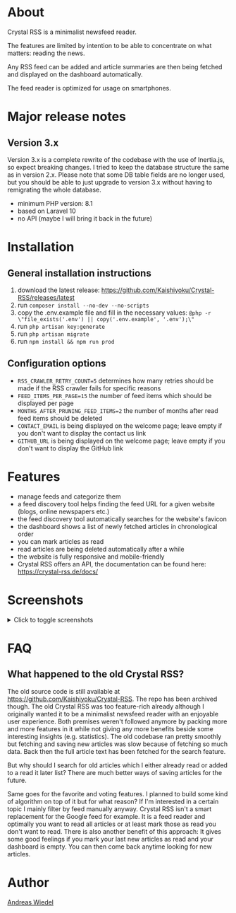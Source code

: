 # About

Crystal RSS is a minimalist newsfeed reader.

The features are limited by intention to be able to concentrate on what matters: reading the news.

Any RSS feed can be added and article summaries are then being fetched and displayed on the dashboard automatically.

The feed reader is optimized for usage on smartphones.

# Major release notes

## Version 3.x

Version 3.x is a complete rewrite of the codebase with the use of Inertia.js, so expect breaking changes.
I tried to keep the database structure the same as in version 2.x.
Please note that some DB table fields are no longer used, but you should be able to just upgrade
to version 3.x without having to remigrating the whole database.

* minimum PHP version: 8.1
* based on Laravel 10
* no API (maybe I will bring it back in the future)

# Installation

## General installation instructions

1. download the latest release: https://github.com/Kaishiyoku/Crystal-RSS/releases/latest
2. run `composer install --no-dev --no-scripts`
3. copy the .env.example file and fill in the necessary values: `@php -r \"file_exists('.env') || copy('.env.example', '.env');\"`
4. run `php artisan key:generate`
5. run `php artisan migrate`
6. run `npm install && npm run prod`

## Configuration options

* `RSS_CRAWLER_RETRY_COUNT=5` determines how many retries should be made if the RSS crawler fails for specific reasons
* `FEED_ITEMS_PER_PAGE=15` the number of feed items which should be displayed per page
* `MONTHS_AFTER_PRUNING_FEED_ITEMS=2` the number of months after read feed items should be deleted
* `CONTACT_EMAIL` is being displayed on the welcome page; leave empty if you don't want to display the contact us link
* `GITHUB_URL` is being displayed on the welcome page; leave empty if you don't want to display the GitHub link

# Features

* manage feeds and categorize them
* a feed discovery tool helps finding the feed URL for a given website (blogs, online newspapers etc.)
* the feed discovery tool automatically searches for the website's favicon
* the dashboard shows a list of newly fetched articles in chronological order
* you can mark articles as read
* read articles are being deleted automatically after a while
* the website is fully responsive and mobile-friendly
* Crystal RSS offers an API, the documentation can be found here: https://crystal-rss.de/docs/


# Screenshots

<details>
<summary>Click to toggle screenshots</summary>

![Add feed](https://698857750-files.gitbook.io/~/files/v0/b/gitbook-x-prod.appspot.com/o/spaces%2F-MiLDJ9RD-asJHmj5ZWy%2Fuploads%2Fgit-blob-7cdcdd61d73aea880395927b75a399a44db1ea3b%2Fadd_feed.png?alt=media)

![Add feed](https://698857750-files.gitbook.io/~/files/v0/b/gitbook-x-prod.appspot.com/o/spaces%2F-MiLDJ9RD-asJHmj5ZWy%2Fuploads%2Fgit-blob-4608d2410c0b41cd93b4b09871015b12ff19872b%2Fadd_feed_dark.png?alt=media)

![List feeds](https://698857750-files.gitbook.io/~/files/v0/b/gitbook-x-prod.appspot.com/o/spaces%2F-MiLDJ9RD-asJHmj5ZWy%2Fuploads%2Fgit-blob-e595124eb4140e6bb707d8365f021952d29d8009%2Ffeeds.png?alt=media)

![List feeds](https://698857750-files.gitbook.io/~/files/v0/b/gitbook-x-prod.appspot.com/o/spaces%2F-MiLDJ9RD-asJHmj5ZWy%2Fuploads%2Fgit-blob-11d55e594d28157f7afd0bc66cd450bf85aac139%2Ffeeds_dark.png?alt=media)

![Dashboard](https://698857750-files.gitbook.io/~/files/v0/b/gitbook-x-prod.appspot.com/o/spaces%2F-MiLDJ9RD-asJHmj5ZWy%2Fuploads%2Fgit-blob-fe715fc21d2576c338822207b71de77e4508b27f%2Fdashboard.png?alt=media)

![Dashboard](https://698857750-files.gitbook.io/~/files/v0/b/gitbook-x-prod.appspot.com/o/spaces%2F-MiLDJ9RD-asJHmj5ZWy%2Fuploads%2Fgit-blob-a2aaa98b89df3b124d62bbfd48a9f3f3c038e953%2Fdashboard_dark.png?alt=media)

![Add feed (mobile)](https://698857750-files.gitbook.io/~/files/v0/b/gitbook-x-prod.appspot.com/o/spaces%2F-MiLDJ9RD-asJHmj5ZWy%2Fuploads%2Fgit-blob-1f8bad23739d3f9a9feafee324fa8370f2e4a36c%2Fadd_feed_mobile.png?alt=media)

![Add feed (mobile)](https://698857750-files.gitbook.io/~/files/v0/b/gitbook-x-prod.appspot.com/o/spaces%2F-MiLDJ9RD-asJHmj5ZWy%2Fuploads%2Fgit-blob-db41f7b3ac4a5af285f062d0ccf7aa2dbba77faa%2Fadd_feed_dark_mobile.png?alt=media)

![List feeds (mobile)](https://698857750-files.gitbook.io/~/files/v0/b/gitbook-x-prod.appspot.com/o/spaces%2F-MiLDJ9RD-asJHmj5ZWy%2Fuploads%2Fgit-blob-84e57857c69696ef9c4f13fe86c74247a7ef5f35%2Ffeeds_mobile.png?alt=media)

![List feeds (mobile)](https://698857750-files.gitbook.io/~/files/v0/b/gitbook-x-prod.appspot.com/o/spaces%2F-MiLDJ9RD-asJHmj5ZWy%2Fuploads%2Fgit-blob-8bb00e3489d5d90c9540da3f3bb852c6cd438ae9%2Ffeeds_dark_mobile.png?alt=media)

![Dashboard (mobile)](https://698857750-files.gitbook.io/~/files/v0/b/gitbook-x-prod.appspot.com/o/spaces%2F-MiLDJ9RD-asJHmj5ZWy%2Fuploads%2Fgit-blob-467c1c17476dcf318e5e5bb9f05fab71fe230aec%2Fdashboard_mobile.png?alt=media)

![Dashboard (mobile)](https://698857750-files.gitbook.io/~/files/v0/b/gitbook-x-prod.appspot.com/o/spaces%2F-MiLDJ9RD-asJHmj5ZWy%2Fuploads%2Fgit-blob-17ac945b77e23c4ea021315c6c98cc8a8d987c8e%2Fdashboard_dark_mobile.png?alt=media)
    
</details>


# FAQ

## What happened to the old Crystal RSS?

The old source code is still available at https://github.com/Kaishiyoku/Crystal-RSS. The repo has been archived though. The old Crystal RSS was too feature-rich already although I originally wanted it to be a minimalist newsfeed reader with an enjoyable user experience. Both premises weren't followed anymore by packing more and more features in it while not giving any more benefits beside some interesting insights (e.g. statistics). The old codebase ran pretty smoothly but fetching and saving new articles was slow because of fetching so much data. Back then the full article text has been fetched for the search feature.

But why should I search for old articles which I either already read or added to a read it later list? There are much better ways of saving articles for the future.

Same goes for the favorite and voting features. I planned to build some kind of algorithm on top of it but for what reason? If I'm interested in a certain topic I mainly filter by feed manually anyway. Crystal RSS isn't a smart replacement for the Google feed for example. It is a feed reader and optimally you want to read all articles or at least mark those as read you don't want to read. There is also another benefit of this approach: It gives some good feelings if you mark your last new articles as read and your dashboard is empty. You can then come back anytime looking for new articles.


# Author

[Andreas Wiedel](https://andreas-wiedel.de)
